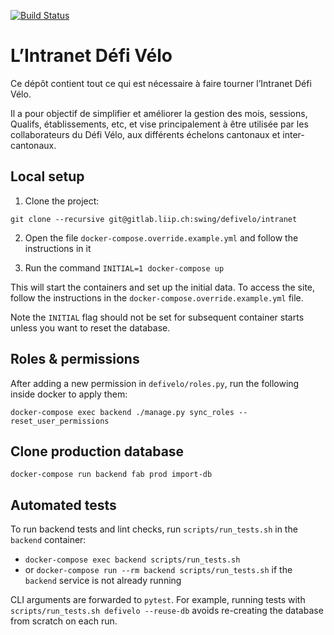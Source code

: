 [![Build Status](https://travis-ci.org/defivelo/db.svg?branch=master)](https://travis-ci.org/defivelo/db)

# L’Intranet Défi Vélo

Ce dépôt contient tout ce qui est nécessaire à faire tourner l’Intranet Défi Vélo.

Il a pour objectif de simplifier et améliorer la gestion des mois, sessions,
Qualifs, établissements, etc, et vise principalement à être utilisée par
les collaborateurs du Défi Vélo, aux différents échelons cantonaux et
inter-cantonaux.

## Local setup
1. Clone the project:

```
git clone --recursive git@gitlab.liip.ch:swing/defivelo/intranet
```

2. Open the file `docker-compose.override.example.yml` and follow the instructions in it

3. Run the command `INITIAL=1 docker-compose up`

This will start the containers and set up the initial data. To access the site,
follow the instructions in the `docker-compose.override.example.yml` file.

Note the `INITIAL` flag should not be set for subsequent container starts unless
you want to reset the database.

## Roles & permissions
After adding a new permission in `defivelo/roles.py`, run the following inside docker to apply them:
```
docker-compose exec backend ./manage.py sync_roles --reset_user_permissions
```

## Clone production database
```shell
docker-compose run backend fab prod import-db
```

## Automated tests

To run backend tests and lint checks, run `scripts/run_tests.sh` in the `backend` container:
* `docker-compose exec backend scripts/run_tests.sh`
* or `docker-compose run --rm backend scripts/run_tests.sh` if the `backend` service is not already running

CLI arguments are forwarded to `pytest`.
For example, running tests with `scripts/run_tests.sh defivelo --reuse-db` avoids
re-creating the database from scratch on each run.
